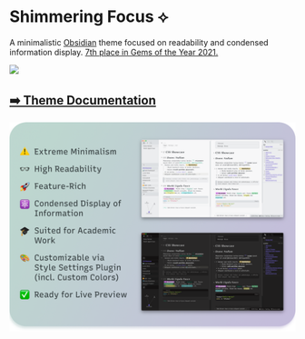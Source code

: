 # Shimmering Focus ⟡

A minimalistic [Obsidian](https://obsidian.md/) theme focused on readability and condensed information display. [7th place in Gems of the Year 2021.](https://obsidian.md/goty2021)

![](https://img.shields.io/badge/downloads-13003-6E4E9B?style=plastic)

## [➡️ Theme Documentation](https://chrisgrieser.github.io/shimmering-focus/)

![Promo Screenshot](docs/images/Promo%20Screenshot/promo-screenshot.png)
